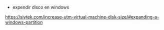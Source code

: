 
- expendir disco en windows

https://siytek.com/increase-utm-virtual-machine-disk-size/#expanding-a-windows-partition

